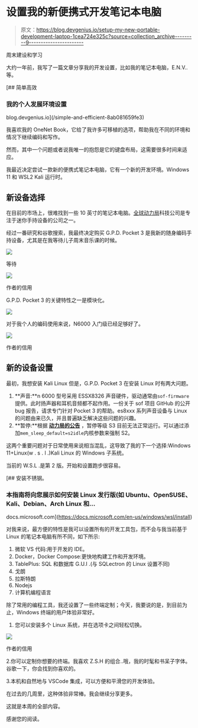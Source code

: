 # 设置我的新便携式开发笔记本电脑

> 原文：<https://blog.devgenius.io/setup-my-new-portable-development-laptop-1cea724e325c?source=collection_archive---------9----------------------->

周末建设和学习

大约一年前，我写了一篇文章分享我的开发设置，比如我的笔记本电脑，E.N.V..等。

[](/simple-and-efficient-8ab081659fe3) [## 简单高效

### 我的个人发展环境设置

blog.devgenius.io](/simple-and-efficient-8ab081659fe3) 

我喜欢我的 OneNet Book，它给了我许多可移植的选项，帮助我在不同的环境和情况下继续编码和写作。

然而，其中一个问题或者说我唯一的抱怨是它的键盘布局，这需要很多时间来适应。

我最近决定尝试一款新的便携式笔记本电脑，它有一个新的开发环境。Windows 11 和 WSL2 Kali 运行时。

## 新设备选择

在目前的市场上，很难找到一些 10 英寸的笔记本电脑。[全球动力局](https://www.gpd.hk/)科技公司是专注于迷你手持设备的公司之一。

经过一番研究和谷歌搜索，我最终决定购买 G.P.D. Pocket 3 是我新的随身编码手持设备，尤其是在我等待儿子周末音乐课的时候。

![](img/de265a0b372e42ce38e275286ad9904d.png)

等待

![](img/ca860054cd7a95babb6705d6448dc4e9.png)

作者的信用

G.P.D. Pocket 3 的关键特性之一是模块化。

![](img/aff8f33271399707e874e713088975e7.png)

对于我个人的编码使用来说，N6000 入门级已经足够好了。

![](img/6ff045b4918bb86ae22dbcee72716909.png)

作者的信用

## 新的设备设置

最初，我想安装 Kali Linux 但是，G.P.D. Pocket 3 在安装 Linux 时有两大问题。

1.  **声音:**n 6000 型号采用 ESSX8326 声音硬件，驱动通常由`sof-firmware`提供。此时扬声器和耳机音频都不起作用。一份关于 sof 项目 GitHub 的公开 bug 报告，请求专门针对 Pocket 3 的帮助。es8xxx 系列声音设备与 Linux 的问题由来已久，并且普遍缺乏解决这些问题的兴趣。
2.  **暂停:**根据 [**动力局的公告**](https://www.indiegogo.com/projects/pocket-3-a-modular-and-full-featured-handheld-pc/x/28134519#/updates/24) ，暂停等级 S3 目前无法正常运行。可以通过添加`mem_sleep_default=s2idle`内核参数来强制 S2。

这两个重要问题对于日常使用来说相当混乱，这导致了我的下一个选择:Windows 11+Linux(w . s . l .)Kali Linux 的 Windows 子系统。

当前的 W.S.L .是第 2 版。开始和设置跑步很容易。

[](https://docs.microsoft.com/en-us/windows/wsl/install) [## 安装不锈钢。

### 本指南将向您展示如何安装 Linux 发行版(如 Ubuntu、OpenSUSE、Kali、Debian、Arch Linux 和…

docs.microsoft.com](https://docs.microsoft.com/en-us/windows/wsl/install) 

对我来说，最方便的特性是我可以设置所有的开发工具包，而不会与我当前基于 Linux 的笔记本电脑有所不同，如下所示:

1.  微软 VS 代码:用于开发的 IDE。
2.  Docker，Docker Compose:更快地构建工作和开发环境。
3.  TablePlus: SQL 和数据库 G.U.I .(与 SQLectron 的 Linux 设置不同)
4.  戈朗
5.  拉斯特朗
6.  Nodejs
7.  计算机编程语言

除了常用的编程工具，我还设置了一些终端定制；今天，我要说的是，到目前为止，Windows 终端的用户体验非常好。

1.  您可以安装多个 Linux 系统，并在选项卡之间轻松切换。

![](img/98fc56ac6d920ef2158250816c560517.png)

作者的信用

2.你可以定制你想要的终端。我喜欢 Z.S.H 的组合..哦，我的时髦和书呆子字体。谷歌一下，你会找到你喜欢的。

3.本机和自然地与 VSCode 集成，可以方便和平滑您的开发体验。

在过去的几周里，这种体验非常棒。我会继续分享更多。

这就是本周的全部内容。

感谢您的阅读。